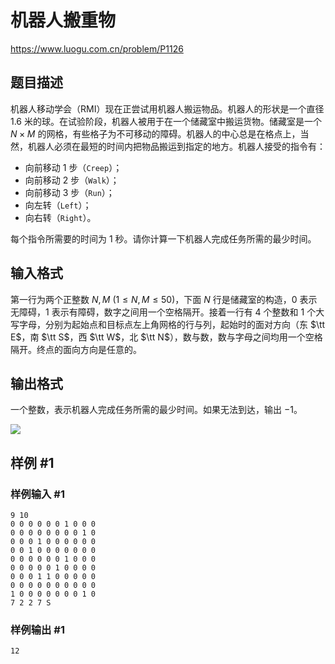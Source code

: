 # 机器人搬重物

https://www.luogu.com.cn/problem/P1126

## 题目描述

机器人移动学会（RMI）现在正尝试用机器人搬运物品。机器人的形状是一个直径 $1.6$ 米的球。在试验阶段，机器人被用于在一个储藏室中搬运货物。储藏室是一个 $N\times M$ 的网格，有些格子为不可移动的障碍。机器人的中心总是在格点上，当然，机器人必须在最短的时间内把物品搬运到指定的地方。机器人接受的指令有：

- 向前移动 $1$ 步（`Creep`）；
- 向前移动 $2$ 步（`Walk`）；
- 向前移动 $3$ 步（`Run`）；
- 向左转（`Left`）；
- 向右转（`Right`）。

每个指令所需要的时间为 $1$ 秒。请你计算一下机器人完成任务所需的最少时间。

## 输入格式

第一行为两个正整数 $N,M\ (1\le N,M\le50)$，下面 $N$ 行是储藏室的构造，$0$ 表示无障碍，$1$ 表示有障碍，数字之间用一个空格隔开。接着一行有 $4$ 个整数和 $1$ 个大写字母，分别为起始点和目标点左上角网格的行与列，起始时的面对方向（东 $\tt  E$，南 $\tt  S$，西 $\tt W$，北 $\tt N$），数与数，数与字母之间均用一个空格隔开。终点的面向方向是任意的。

## 输出格式

一个整数，表示机器人完成任务所需的最少时间。如果无法到达，输出 $-1$。


![](https://cdn.luogu.com.cn/upload/image_hosting/mma661em.png)

## 样例 #1

### 样例输入 #1

```
9 10
0 0 0 0 0 0 1 0 0 0
0 0 0 0 0 0 0 0 1 0
0 0 0 1 0 0 0 0 0 0
0 0 1 0 0 0 0 0 0 0
0 0 0 0 0 0 1 0 0 0
0 0 0 0 0 1 0 0 0 0
0 0 0 1 1 0 0 0 0 0
0 0 0 0 0 0 0 0 0 0
1 0 0 0 0 0 0 0 1 0
7 2 2 7 S
```

### 样例输出 #1

```
12
```